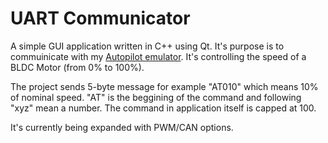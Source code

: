 # UART Communicator

A simple GUI application written in C++ using Qt. It's purpose is to commuinicate with my [Autopilot emulator](https://github.com/alaziuk/Autopilot-emulator). It's controlling the speed of a BLDC Motor (from 0% to 100%).

The project sends 5-byte message for example "AT010" which means 10% of nominal speed. "AT" is the beggining of the command and following "xyz" mean a number. The command in application itself is capped at 100.

It's currently being expanded with PWM/CAN options.

